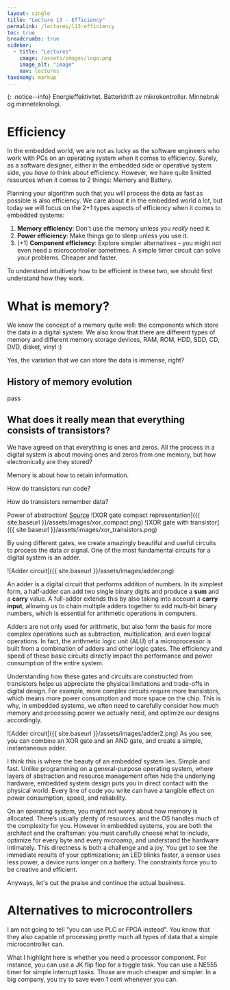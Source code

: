 ```yaml
---
layout: single
title: "Lecture 13 - Efficiency"
permalink: /lectures/l13-efficiency
toc: true
breadcrumbs: true
sidebar:
  - title: "Lectures"
    image: /assets/images/logo.png
    image_alt: "image"
    nav: lectures
taxonomy: markup
---
```


{: .notice--info}
Energieffektivitet. Batteridrift av mikrokontroller. Minnebruk og minneteknologi.

# Efficiency
In the embedded world, we are not as lucky as the software engineers who work with PCs on an operating system when it comes to efficiency. Surely, as a software designer,  either in the embedded side or operative system side, you *have to* think about efficiency. However, we have quite limitted resources when it comes to 2 things: Memory and Battery.

Planning your algorithm such that you will process the data as fast as possible is also efficiency. We care about it in the embedded world a lot, but today we will focus on the 2+1 types aspects of efficiency when it comes to embedded systems:

1. **Memory efficiency**: Don't use the memory unless you *really* need it.
2. **Power efficiency**: Make things go to sleep unless you use it.
3. (+1) **Component efficiency**: Explore simpler alternatives - you might not even need a microcontroller sometimes. A simple timer circuit can solve your problems. Cheaper and faster.

To understand intuitively how to be efficient in these two, we should first understand how they work.


# What is memory?
We know the concept of a memory quite well: the components which store the data in a digital system. We also know that there are different types of memory and different memory storage devices, RAM, ROM, HDD, SDD, CD, DVD, disket, vinyl :)

Yes, the variation that we can store the data is immense, right?

## History of memory evolution
pass

<!-- vacuum tubes, vinyl, cd, dvd, butning, magnetic, transistors etc.  -->

## What does it really mean that everything consists of transistors?
We have agreed on that everything is ones and zeros. All the process in a digital system is about moving ones and zeros from one memory, but how electronically are they stored? 

Memory is about how to retain information.

How do transistors run code? 
<!-- https://www.youtube.com/watch?v=HjneAhCy2N4&t=1s&ab_channel=CoreDumped -->
How do transistors remember data?
<!-- youtube.com/watch?v=rM9BjciBLmg -->

Power of abstraction! [Source](https://youtu.be/HjneAhCy2N4?si=j8sORhxI8XWrvCdj)
![XOR gate compact representation]({{ site.baseurl }}/assets/images/xor_compact.png)
![XOR gate with transistor]({{ site.baseurl }}/assets/images/xor_transistors.png)

By using different gates, we create amazingly beautiful and useful circuits to process the data or signal. One of the most fundamental circuits for a digital system is an adder. 

![Adder circuit]({{ site.baseurl }}/assets/images/adder.png)

An adder is a digital circuit that performs addition of numbers. In its simplest form, a half-adder can add two single binary digits and produce a **sum** and a **carry** value. A full-adder extends this by also taking into account a **carry input**, allowing us to chain multiple adders together to add multi-bit binary numbers, which is essential for arithmetic operations in computers.

Adders are not only used for arithmetic, but also form the basis for more complex operations such as subtraction, multiplication, and even logical operations. In fact, the arithmetic logic unit (ALU) of a microprocessor is built from a combination of adders and other logic gates. The efficiency and speed of these basic circuits directly impact the performance and power consumption of the entire system.

Understanding how these gates and circuits are constructed from transistors helps us appreciate the physical limitations and trade-offs in digital design. For example, more complex circuits require more transistors, which means more power consumption and more space on the chip. This is why, in embedded systems, we often need to carefully consider how much memory and processing power we actually need, and optimize our designs accordingly.

![Adder circuit]({{ site.baseurl }}/assets/images/adder2.png)
As you see, you can combine an XOR gate and an AND gate, and create a simple, instantaneous adder.

I think this is where the beauty of an embedded system lies. Simple and fast. Unlike programming on a general-purpose operating system, where layers of abstraction and resource management often hide the underlying hardware, embedded system design puts you in direct contact with the physical world. Every line of code you write can have a tangible effect on power consumption, speed, and reliability. 

On an operating system, you might not worry about how memory is allocated. There’s usually plenty of resources, and the OS handles much of the complexity for you. However in embedded systems, you are both the architect and the craftsman: you must carefully choose what to include, optimize for every byte and every microamp, and understand the hardware intimately. This directness is both a challenge and a joy. You get to see the immediate results of your optimizations; an LED blinks faster, a sensor uses less power, a device runs longer on a battery. The constraints force you to be creative and efficient.

Anyways, let's cut the praise and continue the actual business.


# Alternatives to microcontrollers
I am not going to tell "you can use PLC or FPGA instead". You know that they also capable of processing pretty much all types of data that a simple microcontroller can.

What I highlight here is whether you need a processor component. For instance, you can use a JK flip flop for a toggle task. You can use a NE555 timer for simple interrupt tasks. Those are much cheaper and simpler. In a big company, you try to save even 1 cent whenever you can.
<!-- https://www.youtube.com/watch?v=PVNAPWUxZ0g&ab_channel=CoreDumped -->






